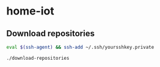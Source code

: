 # home-iot

## Download repositories

```bash
eval $(ssh-agent) && ssh-add ~/.ssh/yoursshkey.private
```

```bash
./download-repositories
```
